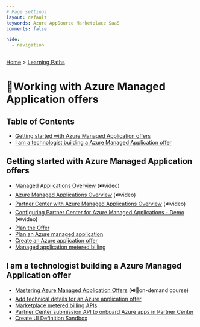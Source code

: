 ```yaml
---
# Page settings
layout: default
keywords: Azure AppSource Marketplace SaaS
comments: false

hide:
  - navigation
---
```


[Home](../index.md) > [Learning Paths](./index.md)

# 🚦Working with Azure Managed Application offers

## Table of Contents

<!-- no toc-->
- [Getting started with Azure Managed Application offers](#getting-started-with-azure-managed-application-offers)
- [I am a technologist building a Azure Managed Application offer](#i-am-a-technologist-building-a-azure-managed-application-offer)

## Getting started with Azure Managed Application offers

- [Managed Applications Overview](https://microsoft.github.io/Mastering-the-Marketplace/ama/#managed-applications-overview) (⏯️video)
- [Azure Managed Applications Overview](https://microsoft.github.io/Mastering-the-Marketplace/ama/#azure-managed-applications-overview) (⏯️video)
- [Partner Center with Azure Managed Applications Overview](https://microsoft.github.io/Mastering-the-Marketplace/ama/#partner-center-with-azure-managed-applications-overview) (⏯️video)
- [Configuring Partner Center for Azure Managed Applications - Demo](https://microsoft.github.io/Mastering-the-Marketplace/ama/#configuring-partner-center-for-azure-managed-applications-demo) (⏯️video)
- [Plan the Offer](https://docs.microsoft.com/azure/marketplace/plan-azure-application-offer)
- [Plan an Azure managed application](https://docs.microsoft.com/azure/marketplace/plan-azure-app-managed-app)
- [Create an Azure application offer](https://docs.microsoft.com/azure/marketplace/azure-app-offer-setup)
- [Managed application metered billing](https://docs.microsoft.com/azure/marketplace/azure-app-metered-billing)

## I am a technologist building a Azure Managed Application offer		
- [Mastering Azure Managed Application Offers](https://microsoft.github.io/Mastering-the-Marketplace/ama/) (⏯️🧪on-demand course)
- [Add technical details for an Azure application offer](https://docs.microsoft.com/azure/marketplace/azure-app-technical-configuration)
- [Marketplace metered billing APIs](https://docs.microsoft.com/azure/marketplace/marketplace-metering-service-apis)
- [Partner Center submission API to onboard Azure apps in Partner Center](https://docs.microsoft.com/azure/marketplace/azure-app-apis)
- [Create UI Definition Sandbox](https://portal.azure.com/?feature.customPortal=false#view/Microsoft_Azure_CreateUIDef/SandboxBlade)